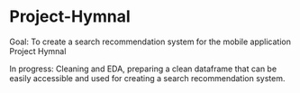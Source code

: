# Project-Hymnal

Goal: To create a search recommendation system for the mobile application Project Hymnal

In progress: Cleaning and EDA, preparing a clean dataframe that can be easily accessible and used for creating a search recommendation system.
